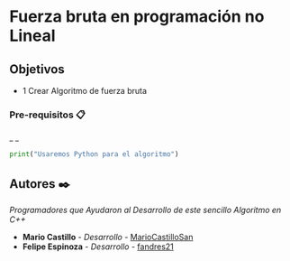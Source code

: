 # Fuerza bruta en programación no Lineal


## Objetivos
- 1 Crear Algoritmo de fuerza bruta

### Pre-requisitos 📋
_ _
```py
print("Usaremos Python para el algoritmo")
```
## Autores ✒️

_Programadores que Ayudaron al Desarrollo de este sencillo Algoritmo en C++_

* **Mario Castillo** - *Desarrollo* - [MarioCastilloSan](https://github.com/MarioCastilloSan)
* **Felipe Espinoza** - *Desarrollo* - [fandres21](https://github.com/fespinozasanchez/)
